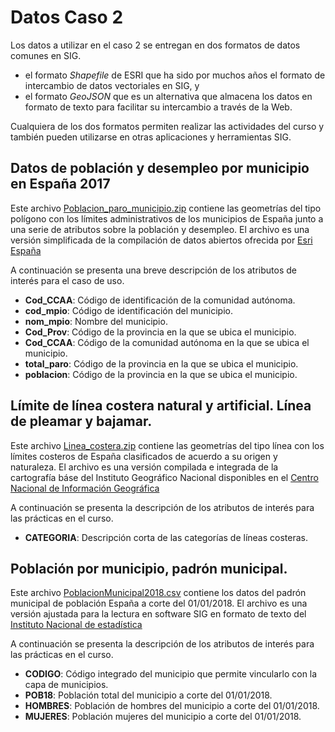 # Datos Caso 2 

Los datos a utilizar en el caso 2 se entregan en dos formatos de datos comunes en SIG. 
* el formato *Shapefile* de ESRI que ha sido por muchos años el formato de intercambio de datos vectoriales en SIG, y 
* el formato *GeoJSON* que es un alternativa que almacena los datos en formato de texto para facilitar su intercambio a través de la Web. 

Cualquiera de los dos formatos permiten realizar las actividades del curso y también pueden utilizarse en otras aplicaciones y herramientas SIG.

## Datos de población y desempleo por municipio en España 2017

Este archivo [Poblacion_paro_municipio.zip](Poblacion_paro_municipio.zip) contiene las geometrías del tipo polígono con los límites administrativos de los municipios de España junto a una serie de atributos sobre la población y desempleo. El archivo es una versión simplificada de la compilación de datos abiertos ofrecida por [Esri España](http://opendata.esri.es) 

A continuación se presenta una breve descripción de los atributos de interés para el caso de uso.

* **Cod_CCAA**: Código de identificación de la comunidad autónoma.
* **cod_mpio**: Código de identificación del municipio.
* **nom_mpio**: Nombre del municipio.
* **Cod_Prov**: Código de la provincia en la que se ubica el municipio.
* **Cod_CCAA**: Código de la comunidad autónoma en la que se ubica el municipio.
* **total_paro**: Código de la provincia en la que se ubica el municipio.
* **poblacion**: Código de la provincia en la que se ubica el municipio.

## Límite de línea costera natural y artificial. Línea de pleamar y bajamar.

Este archivo [Linea_costera.zip](Linea_costera.zip) contiene las geometrías del tipo línea con los límites costeros de España clasificados de acuerdo a su origen y naturaleza. El archivo es una versión compilada e integrada de la cartografía báse del Instituto Geográfico Nacional disponibles en el [Centro Nacional de Información Geográfica](http://centrodedescargas.cnig.es/CentroDescargas)

A continuación se presenta la descripción de los atributos de interés para las prácticas en el curso.

* **CATEGORIA**: Descripción corta de las categorías de líneas costeras.

## Población por municipio, padrón municipal.

Este archivo [PoblacionMunicipal2018.csv](PoblacionMunicipal2018.csv) contiene los datos del padrón municipal de población España a corte del 01/01/2018. El archivo es una versión ajustada para la lectura en software SIG en formato de texto del [Instituto Nacional de estadística](https://www.ine.es/dyngs/INEbase/es/operacion.htm?c=Estadistica_C&cid=1254736177011&menu=resultados&idp=1254734710990)

A continuación se presenta la descripción de los atributos de interés para las prácticas en el curso.

* **CODIGO**: Código integrado del municipio que permite vincularlo con la capa de municipios.
* **POB18**: Población total del municipio a corte del 01/01/2018.
* **HOMBRES**: Población de hombres del municipio a corte del 01/01/2018.
* **MUJERES**: Población mujeres del municipio a corte del 01/01/2018.

